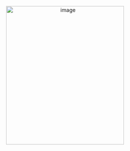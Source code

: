 


<p align ="center">
<img width="316" height="370" alt="image" src="https://github.com/user-attachments/assets/3b7c9be5-1fb9-42b9-8f6c-f1fab27550e5" />


</p>
